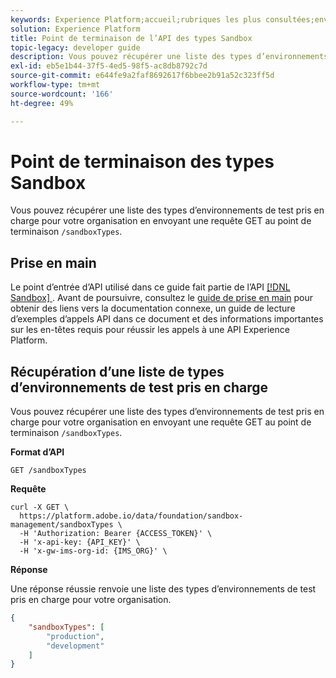```yaml
---
keywords: Experience Platform;accueil;rubriques les plus consultées;environnements de test de liste
solution: Experience Platform
title: Point de terminaison de l’API des types Sandbox
topic-legacy: developer guide
description: Vous pouvez récupérer une liste des types d’environnements de test pris en charge pour votre organisation en envoyant une requête GET au point de terminaison /sandboxTypes .
exl-id: eb5e1b44-37f5-4ed5-98f5-ac8db8792c7d
source-git-commit: e644fe9a2faf8692617f6bbee2b91a52c323ff5d
workflow-type: tm+mt
source-wordcount: '166'
ht-degree: 49%

---
```


# Point de terminaison des types Sandbox

Vous pouvez récupérer une liste des types d’environnements de test pris en charge pour votre organisation en envoyant une requête GET au point de terminaison `/sandboxTypes`.

## Prise en main

Le point d’entrée dʼAPI utilisé dans ce guide fait partie de lʼAPI [[!DNL Sandbox] ](https://www.adobe.io/apis/experienceplatform/home/api-reference.html#!acpdr/swagger-specs/sandbox-api.yaml). Avant de poursuivre, consultez le [guide de prise en main](./getting-started.md) pour obtenir des liens vers la documentation connexe, un guide de lecture d’exemples d’appels API dans ce document et des informations importantes sur les en-têtes requis pour réussir les appels à une API Experience Platform.

## Récupération d’une liste de types d’environnements de test pris en charge

Vous pouvez récupérer une liste des types d’environnements de test pris en charge pour votre organisation en envoyant une requête GET au point de terminaison `/sandboxTypes`.

**Format d’API**

```http
GET /sandboxTypes
```

**Requête**

```shell
curl -X GET \
  https://platform.adobe.io/data/foundation/sandbox-management/sandboxTypes \
  -H 'Authorization: Bearer {ACCESS_TOKEN}' \
  -H 'x-api-key: {API_KEY}' \
  -H 'x-gw-ims-org-id: {IMS_ORG}' \
```

**Réponse**

Une réponse réussie renvoie une liste des types d’environnements de test pris en charge pour votre organisation.

```json
{
    "sandboxTypes": [
        "production",
        "development"
    ]
}
```
